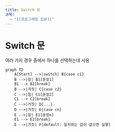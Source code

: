 ```yaml
---
title: Switch 문
과목:
  - "[[프로그래밍 입문]]"
---
```


# Switch 문

여러 가지 경우 중에서 하나를 선택하는데 사용

```mermaid
graph TD
    A[Start] -->|switch| B{case c1}
    B -->|참| B1[문장1]
    B1 --> B2[break]
    B -->|거짓| C{case c2}
    C -->|참| C1[문장2]
    C1 --> C2[break]
    C -->|거짓| D{...}
    D -->|거짓| E{case cn}
    E -->|참| E1[문장n]
    E1 --> E2[break]
    E -->|거짓| F[default: 일치하는 값이 없으면 실행]

```
